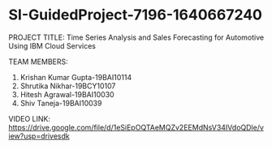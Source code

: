 # SI-GuidedProject-7196-1640667240

PROJECT TITLE: Time Series Analysis and Sales Forecasting for Automotive Using IBM Cloud Services

TEAM MEMBERS: 
1. Krishan Kumar Gupta-19BAI10114
2. Shrutika Nikhar-19BCY10107
3. Hitesh Agrawal-19BAI10030
4. Shiv Taneja-19BAI10039

VIDEO LINK: https://drive.google.com/file/d/1eSiEpOQTAeMQZv2EEMdNsV34IVdoQDle/view?usp=drivesdk
